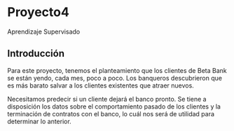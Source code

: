 # Proyecto4
Aprendizaje Supervisado

## Introducción

Para este proyecto, tenemos el planteamiento que los clientes de Beta Bank se están yendo, cada mes, poco a poco. Los banqueros descubrieron que es más barato salvar a los clientes existentes que atraer nuevos.

Necesitamos predecir si un cliente dejará el banco pronto. Se tiene a disposición los datos sobre el comportamiento pasado de los clientes y la terminación de contratos con el banco, lo cuál nos será de utilidad para determinar lo anterior.
